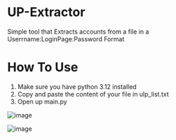 # UP-Extractor
Simple tool that Extracts accounts from a file in a Userrname:LoginPage:Password Format

# How To Use

1. Make sure you have python 3.12 installed
2. Copy and paste the content of your file in ulp_list.txt
3. Open up main.py 

![image](https://github.com/user-attachments/assets/d5b69de8-6d56-4c74-976b-eb9725bc43d8)


![image](https://github.com/user-attachments/assets/9d323a02-c8e5-4991-98ea-1f142d7c550a)
